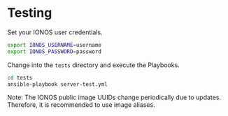 # Testing

Set your IONOS user credentials.

```bash
export IONOS_USERNAME=username
export IONOS_PASSWORD=password
```

Change into the `tests` directory and execute the Playbooks.

```bash
cd tests
ansible-playbook server-test.yml
```

Note: The IONOS public image UUIDs change periodically due to updates. Therefore, it is recommended to use image aliases.

